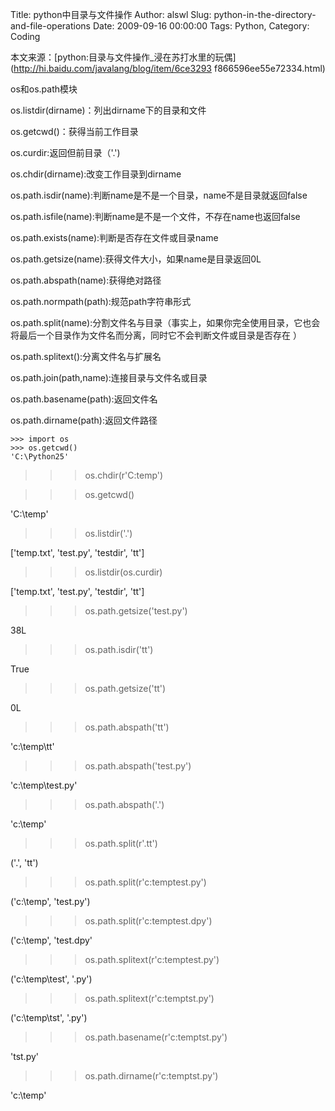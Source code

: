 Title: python中目录与文件操作
Author: alswl
Slug: python-in-the-directory-and-file-operations
Date: 2009-09-16 00:00:00
Tags: Python, 
Category: Coding

本文来源：[python:目录与文件操作_浸在苏打水里的玩偶](http://hi.baidu.com/javalang/blog/item/6ce3293
f866596ee55e72334.html)

os和os.path模块

os.listdir(dirname)：列出dirname下的目录和文件

os.getcwd()：获得当前工作目录

os.curdir:返回但前目录（'.')

os.chdir(dirname):改变工作目录到dirname

os.path.isdir(name):判断name是不是一个目录，name不是目录就返回false

os.path.isfile(name):判断name是不是一个文件，不存在name也返回false

os.path.exists(name):判断是否存在文件或目录name

os.path.getsize(name):获得文件大小，如果name是目录返回0L

os.path.abspath(name):获得绝对路径

os.path.normpath(path):规范path字符串形式

os.path.split(name):分割文件名与目录（事实上，如果你完全使用目录，它也会将最后一个目录作为文件名而分离，同时它不会判断文件或目录是否存在
）

os.path.splitext():分离文件名与扩展名

os.path.join(path,name):连接目录与文件名或目录

os.path.basename(path):返回文件名

os.path.dirname(path):返回文件路径

    
    >>> import os
    >>> os.getcwd()
    'C:\Python25'

>>> os.chdir(r'C:temp')

>>> os.getcwd()

'C:\temp'

>>> os.listdir('.')

['temp.txt', 'test.py', 'testdir', 'tt']

>>> os.listdir(os.curdir)

['temp.txt', 'test.py', 'testdir', 'tt']

>>> os.path.getsize('test.py')

38L

>>> os.path.isdir('tt')

True

>>> os.path.getsize('tt')

0L

>>> os.path.abspath('tt')

'c:\temp\tt'

>>> os.path.abspath('test.py')

'c:\temp\test.py'

>>> os.path.abspath('.')

'c:\temp'

>>> os.path.split(r'.tt')

('.', 'tt')

>>> os.path.split(r'c:temptest.py')

('c:\temp', 'test.py')

>>> os.path.split(r'c:temptest.dpy')

('c:\temp', 'test.dpy'

>>> os.path.splitext(r'c:temptest.py')

('c:\temp\test', '.py')

>>> os.path.splitext(r'c:temptst.py')

('c:\temp\tst', '.py')

>>> os.path.basename(r'c:temptst.py')

'tst.py'

>>> os.path.dirname(r'c:temptst.py')

'c:\temp'

